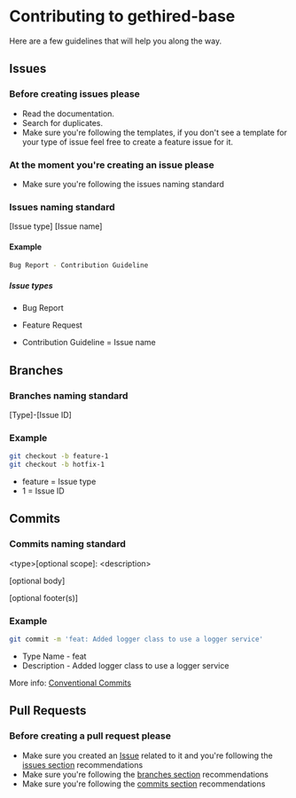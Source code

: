 # Contributing to gethired-base

Here are a few guidelines that will help you along the way.

## Issues

### Before creating issues please

- Read the documentation.
- Search for duplicates.
- Make sure you're following the templates, if you don't see a template for your type of issue feel free to create a feature issue for it.

### At the moment you're creating an issue please

- Make sure you're following the issues naming standard

### Issues naming standard

[Issue type] [Issue name]

#### Example

```bash
Bug Report - Contribution Guideline
```

##### Issue types

- Bug Report
- Feature Request

- Contribution Guideline = Issue name

## Branches

### Branches naming standard

[Type]-[Issue ID]

### Example

```bash
git checkout -b feature-1
git checkout -b hotfix-1
```

- feature = Issue type
- 1 = Issue ID

## Commits

### Commits naming standard

\<type\>[optional scope]: \<description\>

[optional body]

[optional footer(s)]

### Example

```bash
git commit -m 'feat: Added logger class to use a logger service'
```

- Type Name - feat
- Description - Added logger class to use a logger service

More info: [Conventional Commits](https://www.conventionalcommits.org/en/v1.0.0/)

## Pull Requests

### Before creating a pull request please

- Make sure you created an [Issue](https://github.com/Platzi-Master-C8/gethired-base/issues) related to it and you're following the [issues section](#Issues) recommendations
- Make sure you're following the [branches section](#Branches) recommendations
- Make sure you're following the [commits section](#Commits) recommendations
